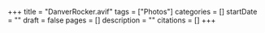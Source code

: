 +++
title = "DanverRocker.avif"
tags = ["Photos"]
categories = []
startDate = ""
draft = false
pages = []
description = ""
citations = []
+++
